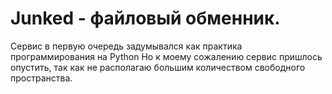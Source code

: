 # Junked - файловый обменник.

Сервис в первую очередь задумывался как практика программирования на Python
Но к моему сожалению сервис пришлось опустить, так как не располагаю большим количеством свободного пространства.
